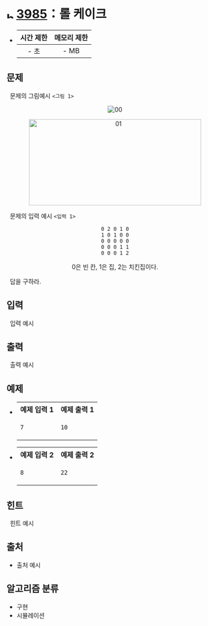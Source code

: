 # <img alt="b1" src="https://d2gd6pc034wcta.cloudfront.net/tier/5.svg" width="16" /> [3985](https://www.acmicpc.net/problem/3985)：롤 케이크

- | 시간 제한 | 메모리 제한 |
  | :-------: | :---------: |
  |   - 초    |    - MB     |

## 문제

&nbsp; 문제의 그림예시 `<그림 1>`

<p align=center>
<img src="./asset/00.png" alt="00" style="max-width: 50%; height: auto;" />
</p>

<p align=center>
<img src="./asset/1.png" alt="01" width="400" height="200" />
</p>

&nbsp; 문제의 입력 예시 `<입력 1>`

<div align=center>

```text
0 2 0 1 0
1 0 1 0 0
0 0 0 0 0
0 0 0 1 1
0 0 0 1 2
```

0은 빈 칸, 1은 집, 2는 치킨집이다.

</div>

&nbsp; 답을 구하라.

## 입력

&nbsp; 입력 예시

## 출력

&nbsp; 출력 예시

## 예제

- <table>
  <tr>
  <th>예제 입력 1</th>
  <th>예제 출력 1</th>
  </tr>
  <tr>
  <td valign="top">

  ```txt
  7
  ```

  </td>
  <td valign="top">

  ```txt
  10
  ```

  </td>
  </tr>
  </table>

- <table>
  <tr>
  <th>예제 입력 2</th>
  <th>예제 출력 2</th>
  </tr>
  <tr>
  <td valign="top">

  ```txt
  8
  ```

  </td>
  <td valign="top">

  ```txt
  22
  ```

  </td>
  </tr>
  </table>

## 힌트

&nbsp; 힌트 예시

## 출처

- 출처 예시

## 알고리즘 분류

- 구현
- 시뮬레이션
